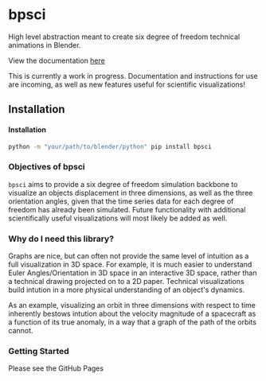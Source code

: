 # bpsci
High level abstraction meant to create six degree of freedom technical animations in Blender.

View the documentation [here](https://jerryvarghese1.github.io/bpsci/)

This is currently a work in progress. Documentation and instructions for use are incoming, as well as new features useful for scientific visualizations!

## Installation

#### Installation
```bash
python -m "your/path/to/blender/python" pip install bpsci
```

### Objectives of bpsci
```bpsci``` aims to provide a six degree of freedom simulation backbone to visualize an objects displacement in three dimensions, as well as the three orientation angles, given that the time series data for each degree of freedom has already been simulated. Future functionality with additional scientifically useful visualizations will most likely be added as well.

### Why do I need this library?
Graphs are nice, but can often not provide the same level of intuition as a full visualization in 3D space. For example, it is much easier to understand Euler Angles/Orientation in 3D space in an interactive 3D space, rather than a technical drawing projected on to a 2D paper. Technical visualizations build intution in a more physical understanding of an object's dynamics. 

As an example, visualizing an orbit in three dimensions with respect to time inherently bestows intution about the velocity magnitude of a spacecraft as a function of its true anomaly, in a way that a graph of the path of the orbits cannot.

### Getting Started
Please see the GitHub Pages
